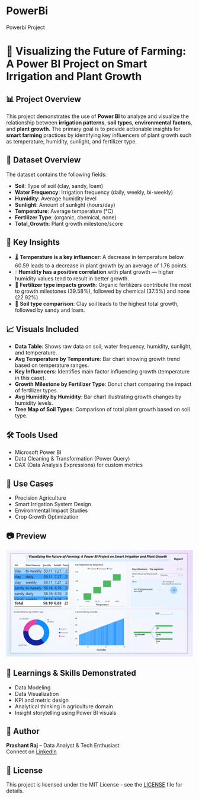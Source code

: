 # PowerBi
Powerbi Project

# 🌱 Visualizing the Future of Farming: A Power BI Project on Smart Irrigation and Plant Growth

## 📊 Project Overview

This project demonstrates the use of **Power BI** to analyze and visualize the relationship between **irrigation patterns**, **soil types**, **environmental factors**, and **plant growth**. The primary goal is to provide actionable insights for **smart farming** practices by identifying key influencers of plant growth such as temperature, humidity, sunlight, and fertilizer type.

## 📁 Dataset Overview

The dataset contains the following fields:
- **Soil**: Type of soil (clay, sandy, loam)
- **Water Frequency**: Irrigation frequency (daily, weekly, bi-weekly)
- **Humidity**: Average humidity level
- **Sunlight**: Amount of sunlight (hours/day)
- **Temperature**: Average temperature (°C)
- **Fertilizer Type**: (organic, chemical, none)
- **Total_Growth**: Plant growth milestone/score

## 📌 Key Insights

- 🌡️ **Temperature is a key influencer**: A decrease in temperature below 60.59 leads to a decrease in plant growth by an average of 1.76 points.
- 💧 **Humidity has a positive correlation** with plant growth — higher humidity values tend to result in better growth.
- 🌱 **Fertilizer type impacts growth**: Organic fertilizers contribute the most to growth milestones (39.58%), followed by chemical (37.5%) and none (22.92%).
- 🧱 **Soil type comparison**: Clay soil leads to the highest total growth, followed by sandy and loam.

## 📈 Visuals Included

- **Data Table**: Shows raw data on soil, water frequency, humidity, sunlight, and temperature.
- **Avg Temperature by Temperature**: Bar chart showing growth trend based on temperature ranges.
- **Key Influencers**: Identifies main factor influencing growth (temperature in this case).
- **Growth Milestone by Fertilizer Type**: Donut chart comparing the impact of fertilizer types.
- **Avg Humidity by Humidity**: Bar chart illustrating growth changes by humidity levels.
- **Tree Map of Soil Types**: Comparison of total plant growth based on soil type.

## 🛠️ Tools Used

- Microsoft Power BI
- Data Cleaning & Transformation (Power Query)
- DAX (Data Analysis Expressions) for custom metrics

## 📌 Use Cases

- Precision Agriculture
- Smart Irrigation System Design
- Environmental Impact Studies
- Crop Growth Optimization

## 📷 Preview

![Dashboard Screenshot](./Screenshot%202025-07-28%20121054.png)

## 🧠 Learnings & Skills Demonstrated

- Data Modeling
- Data Visualization
- KPI and metric design
- Analytical thinking in agriculture domain
- Insight storytelling using Power BI visuals

## 📝 Author

**Prashant Raj** – Data Analyst & Tech Enthusiast  
Connect on [LinkedIn](https://www.linkedin.com)

## 📄 License

This project is licensed under the MIT License - see the [LICENSE](LICENSE) file for details.
